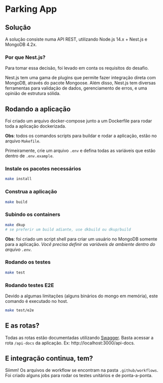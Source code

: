 # Parking App

## Solução
A solução consiste numa API REST, utilizando Node.js 14.x + Nest.js e MongoDB 4.2x.

### Por que Nest.js?
Para tomar essa decisão, foi levado em conta os requisitos do desafio.

Nest.js tem uma gama de plugins que permite fazer integração direta com MongoDB, através do pacote Mongoose. Além disso, Nest.js tem diversas ferramentas para validação de dados, gerenciamento de erros, e uma opinião de estrutura sólida.

## Rodando a aplicação

Foi criado um arquivo docker-compose junto a um Dockerfile para rodar toda a aplicação dockerizada.

**Obs**: todos os comandos scripts para buildar e rodar a aplicação, estão no arquivo `Makefile`.


Primeiramente, crie um arquivo `.env` e defina todas as variáveis que estão dentro de `.env.example`.

### Instale os pacotes necessários

```bash
make install
```

### Construa a aplicação

```bash
make build
```

### Subindo os containers

```bash
make dkup
# se preferir um build adiante, use dkbuild ou dkup/build
```

**Obs**: foi criado um script shell para criar um usuário no MongoDB somente para a aplicação. *Você precisa definir as variáveis de ambiente dentro do arquivo `.env`.*


### Rodando os testes

```bash
make test
```

### Rodando testes E2E

Devido a algumas limitações (alguns binários do mongo em memória), este comando é executado no host.

```bash
make test/e2e
```

## E as rotas?

Todas as rotas estão documentadas utilizando [Swagger](https://swagger.io/). Basta acessar a rota `/api-docs` da aplicação. Ex: http://localhost:3000/api-docs.

## E integração continua, tem?

Siimm! Os arquivos de workflow se encontram na pasta `.github/workflows`. Foi criado alguns jobs para rodar os testes unitários e de ponta-a-ponta.
